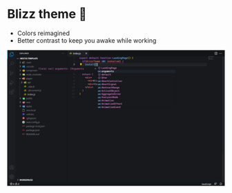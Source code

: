# Blizz theme 🎨
- Colors reimagined 
- Better contrast to keep you awake while working

![](https://raw.githubusercontent.com/Reeom/blizz-dark-color-theme/master/blizz-dark/blizz-color-theme-image.png)